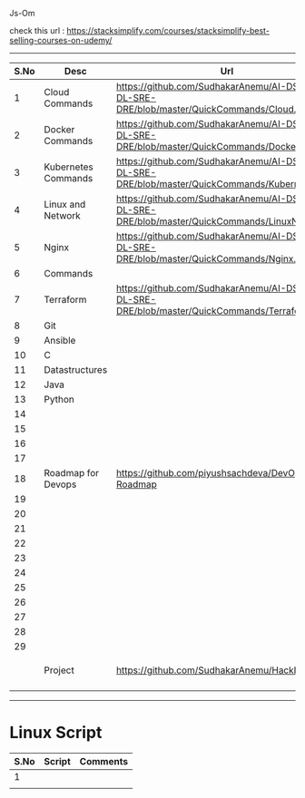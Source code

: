 Js-Om

check this url :
https://stacksimplify.com/courses/stacksimplify-best-selling-courses-on-udemy/

---


| S.No | Desc                | Url                                                                                         |                |
| ------ | --------------------- | --------------------------------------------------------------------------------------------- | ---------------- |
| 1    | Cloud Commands      | https://github.com/SudhakarAnemu/AI-DS-ML-DL-SRE-DRE/blob/master/QuickCommands/Cloud.md     |                |
| 2    | Docker Commands     | https://github.com/SudhakarAnemu/AI-DS-ML-DL-SRE-DRE/blob/master/QuickCommands/Docker.md    |                |
| 3    | Kubernetes Commands | https://github.com/SudhakarAnemu/AI-DS-ML-DL-SRE-DRE/blob/master/QuickCommands/Kubernets.md |                |
| 4    | Linux and Network   | https://github.com/SudhakarAnemu/AI-DS-ML-DL-SRE-DRE/blob/master/QuickCommands/LinuxNW.md   |                |
| 5    | Nginx               | https://github.com/SudhakarAnemu/AI-DS-ML-DL-SRE-DRE/blob/master/QuickCommands/Nginx.md     |                |
| 6    | Commands            |                                                                                             |                |
| 7    | Terraform           | https://github.com/SudhakarAnemu/AI-DS-ML-DL-SRE-DRE/blob/master/QuickCommands/Terraform.md |                |
| 8    | Git                 |                                                                                             |                |
| 9    | Ansible             |                                                                                             |                |
| 10   | C                   |                                                                                             |                |
| 11   | Datastructures      |                                                                                             |                |
| 12   | Java                |                                                                                             |                |
| 13   | Python              |                                                                                             |                |
| 14   |                     |                                                                                             |                |
| 15   |                     |                                                                                             |                |
| 16   |                     |                                                                                             |                |
| 17   |                     |                                                                                             |                |
| 18   | Roadmap for Devops  | https://github.com/piyushsachdeva/DevOps-Roadmap                                            |                |
| 19   |                     |                                                                                             |                |
| 20   |                     |                                                                                             |                |
| 21   |                     |                                                                                             |                |
| 22   |                     |                                                                                             |                |
| 23   |                     |                                                                                             |                |
| 24   |                     |                                                                                             |                |
| 25   |                     |                                                                                             |                |
| 26   |                     |                                                                                             |                |
| 27   |                     |                                                                                             |                |
| 28   |                     |                                                                                             |                |
| 29   |                     |                                                                                             |                |
|      |                     |                                                                                             |                |
|      | Project             | https://github.com/SudhakarAnemu/HackITOn2024                                               | AWS, Terraform |
|      |                     |                                                                                             |                |
|      |                     |                                                                                             |                |

---

# Linux Script


| S.No | Script | Comments |
| ------ | -------- | ---------- |
| 1    |        |          |
|      |        |          |

